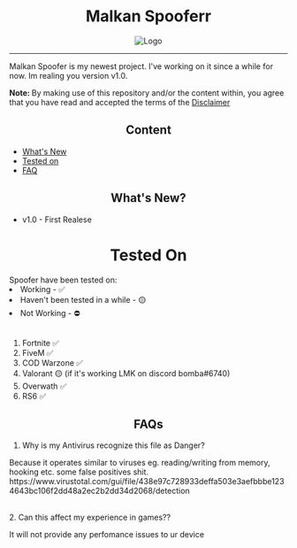 <h1 align="center">Malkan Spooferr</h1>
<p align="center">
    <img src="https://cdn.discordapp.com/attachments/991323451904249977/1001871497851306065/240_F_95606161_tZQbi5y8dWNxxJz7bLA3eifc9qzIgB4P.jpg" alt="Logo"><br> 
</p><hr>

Malkan Spoofer is my newest project. I've working on it since a while for now. Im realing you version v1.0. 

<b>Note: </b>By making use of this repository and/or the content within, you agree that you have read and accepted the terms of the <a href="#disclaimer">Disclaimer</a>

<h2 align="center">Content</h2>

<!-- TOC depthFrom:2 depthTo:6 withLinks:1 updateOnSave:1 orderedList:0 -->
- [What's New](#whats-new)
- [Tested on](#tested)
- [FAQ](#faq)

<h2 align="center">What's New?</h2>
<ul>
    <li>v1.0 - First Realese</li>
</ul>
<h1 align="center">Tested On</h1>
Spoofer have been tested on:
<li>Working - ✅</li>
<li>Haven't been tested in a while - 🟡</li>
<li>Not Working - ⛔</li>
<br>
<ol>
    <li>Fortnite ✅</li>
    <li>FiveM ✅</li>
    <li>COD Warzone ✅</li>
    <li>Valorant 🟡 (if it's working LMK on discord bomba#6740) </li>
    <li>Overwath ✅</li>
    <li>RS6 ✅</li>
</ol>

<h2 align="center">FAQs</h2>

1. Why is my Antivirus recognize this file as Danger?</li>
<p>
Because it operates similar to viruses eg. reading/writing from memory, hooking etc. some false positives shit.
https://www.virustotal.com/gui/file/438e97c728933deffa503e3aefbbbe1234643bc106f2dd48a2ec2b2dd34d2068/detection
<p>
<br>
2. Can this affect my experience in games??</li>
<p>
It will not provide any perfomance issues to ur device
<p>
